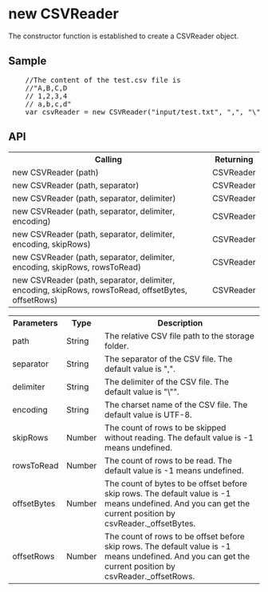 <H1>new CSVReader</H1>

The constructor function is established to create a CSVReader object.

<h2>Sample</h2>
<pre>
	//The content of the test.csv file is 
	//"A,B,C,D
	// 1,2,3,4
	// a,b,c,d"
	var csvReader = new CSVReader("input/test.txt", ",", "\"", "MS932");
</pre>

<h2>API</h2>

<table>
<tr><th>Calling</th><th>Returning</th></tr>
<tr><td>new CSVReader (path)</td><td>CSVReader</td></tr>
<tr><td>new CSVReader (path, separator)</td><td>CSVReader</td></tr>
<tr><td>new CSVReader (path, separator, delimiter)</td><td>CSVReader</td></tr>
<tr><td>new CSVReader (path, separator, delimiter, encoding)</td><td>CSVReader</td></tr>
<tr><td>new CSVReader (path, separator, delimiter, encoding, skipRows)</td><td>CSVReader</td></tr>
<tr><td>new CSVReader (path, separator, delimiter, encoding, skipRows, rowsToRead)</td><td>CSVReader</td></tr>
<tr><td>new CSVReader (path, separator, delimiter, encoding, skipRows, rowsToRead, offsetBytes, offsetRows)</td><td>CSVReader</td></tr>
</table>

<table>
<tr><th>Parameters</th><th>Type</th><th>Description</th></tr>
<tr><td>path</td><td>String</td><td>The relative CSV file path to the storage folder.</td></tr>
<tr><td>separator</td><td>String</td><td>The separator of the CSV file. The default value is ",".</td></tr>
<tr><td>delimiter</td><td>String</td><td>The delimiter of the CSV file. The default value is "\"".</td></tr>
<tr><td>encoding</td><td>String</td><td>The charset name of the CSV file. The default value is UTF-8.</td></tr>
<tr><td>skipRows</td><td>Number</td><td>The count of rows to be skipped without reading. The default value is -1 means undefined.</td></tr>
<tr><td>rowsToRead</td><td>Number</td><td>The count of rows to be read. The default value is -1 means undefined.</td></tr>
<tr><td>offsetBytes</td><td>Number</td><td>The count of bytes to be offset before skip rows. The default value is -1 means undefined. And you can get the current position by csvReader._offsetBytes.</td></tr>
<tr><td>offsetRows</td><td>Number</td><td>The count of rows to be offset before skip rows. The default value is -1 means undefined. And you can get the current position by csvReader._offsetRows.</td></tr>
</table>

